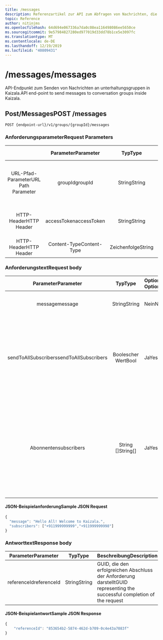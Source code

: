 ```yaml
---
title: /messages
description: Referenzartikel zur API zum Abfragen von Nachrichten, die von Ina Group gesendet werden
topic: Reference
author: nitinjms
ms.openlocfilehash: 64d694e067336a7da0c08ea116498086ee5650ce
ms.sourcegitcommit: 9e57984827280ed977019d33dd78b1ce5e3097fc
ms.translationtype: MT
ms.contentlocale: de-DE
ms.lasthandoff: 12/19/2019
ms.locfileid: "40809431"
---
```

# <a name="messages"></a><span data-ttu-id="60cc4-103">/messages</span><span class="sxs-lookup"><span data-stu-id="60cc4-103">/messages</span></span>

<span data-ttu-id="60cc4-104">API-Endpunkt zum Senden von Nachrichten an unterhaltungsgruppen in Kaizala.</span><span class="sxs-lookup"><span data-stu-id="60cc4-104">API end-point to send messages to conversation groups inside Kaizala.</span></span>

## <a name="post-messages"></a><span data-ttu-id="60cc4-105">Post/Messages</span><span class="sxs-lookup"><span data-stu-id="60cc4-105">POST /messages</span></span>

    POST {endpoint-url}/v1/groups/{groupId}/messages

### <a name="request-parameters"></a><span data-ttu-id="60cc4-106">Anforderungsparameter</span><span class="sxs-lookup"><span data-stu-id="60cc4-106">Request Parameters</span></span>

|  | <span data-ttu-id="60cc4-107">Parameter</span><span class="sxs-lookup"><span data-stu-id="60cc4-107">Parameter</span></span> | <span data-ttu-id="60cc4-108">Typ</span><span class="sxs-lookup"><span data-stu-id="60cc4-108">Type</span></span> | <span data-ttu-id="60cc4-109">Optional?</span><span class="sxs-lookup"><span data-stu-id="60cc4-109">Optional?</span></span> | <span data-ttu-id="60cc4-110">Beschreibung</span><span class="sxs-lookup"><span data-stu-id="60cc4-110">Description</span></span> |
| :---: | :---: | :---: | :---: | :--- |
| <span data-ttu-id="60cc4-111">URL-Pfad-Parameter</span><span class="sxs-lookup"><span data-stu-id="60cc4-111">URL Path Parameter</span></span> | <span data-ttu-id="60cc4-112">groupId</span><span class="sxs-lookup"><span data-stu-id="60cc4-112">groupId</span></span> | <span data-ttu-id="60cc4-113">String</span><span class="sxs-lookup"><span data-stu-id="60cc4-113">String</span></span> | <span data-ttu-id="60cc4-114">Nein</span><span class="sxs-lookup"><span data-stu-id="60cc4-114">No</span></span> | <span data-ttu-id="60cc4-115">GUID, die die Gruppen-ID der bestimmten Gruppenressource darstellt.</span><span class="sxs-lookup"><span data-stu-id="60cc4-115">GUID representing the groupId of the specific group resource</span></span> |
| <span data-ttu-id="60cc4-116">HTTP-Header</span><span class="sxs-lookup"><span data-stu-id="60cc4-116">HTTP Header</span></span> | <span data-ttu-id="60cc4-117">accessToken</span><span class="sxs-lookup"><span data-stu-id="60cc4-117">accessToken</span></span> | <span data-ttu-id="60cc4-118">String</span><span class="sxs-lookup"><span data-stu-id="60cc4-118">String</span></span> | <span data-ttu-id="60cc4-119">Nein</span><span class="sxs-lookup"><span data-stu-id="60cc4-119">No</span></span> | <span data-ttu-id="60cc4-120">Vom auth-Endpunkt empfangenes Zugriffs Token</span><span class="sxs-lookup"><span data-stu-id="60cc4-120">Access Token received from the auth end-point</span></span> |
| <span data-ttu-id="60cc4-121">HTTP-Header</span><span class="sxs-lookup"><span data-stu-id="60cc4-121">HTTP Header</span></span> | <span data-ttu-id="60cc4-122">Content-Type</span><span class="sxs-lookup"><span data-stu-id="60cc4-122">Content-Type</span></span> | <span data-ttu-id="60cc4-123">Zeichenfolge</span><span class="sxs-lookup"><span data-stu-id="60cc4-123">String</span></span> | <span data-ttu-id="60cc4-124">Nein</span><span class="sxs-lookup"><span data-stu-id="60cc4-124">No</span></span> | <span data-ttu-id="60cc4-125">Wert: Application/JSON</span><span class="sxs-lookup"><span data-stu-id="60cc4-125">value: application/json</span></span> |

### <a name="request-body"></a><span data-ttu-id="60cc4-126">Anforderungstext</span><span class="sxs-lookup"><span data-stu-id="60cc4-126">Request body</span></span>

| <span data-ttu-id="60cc4-127">Parameter</span><span class="sxs-lookup"><span data-stu-id="60cc4-127">Parameter</span></span> | <span data-ttu-id="60cc4-128">Typ</span><span class="sxs-lookup"><span data-stu-id="60cc4-128">Type</span></span> | <span data-ttu-id="60cc4-129">Optional?</span><span class="sxs-lookup"><span data-stu-id="60cc4-129">Optional?</span></span> | <span data-ttu-id="60cc4-130">Beschreibung</span><span class="sxs-lookup"><span data-stu-id="60cc4-130">Description</span></span> |
| :---: | :---: | :--- | :--- |
| <span data-ttu-id="60cc4-131">message</span><span class="sxs-lookup"><span data-stu-id="60cc4-131">message</span></span> | <span data-ttu-id="60cc4-132">String</span><span class="sxs-lookup"><span data-stu-id="60cc4-132">String</span></span> | <span data-ttu-id="60cc4-133">Nein</span><span class="sxs-lookup"><span data-stu-id="60cc4-133">No</span></span> | <span data-ttu-id="60cc4-134">Zu sendende Text Nachricht (maximale Grenze von 4000 Zeichen)</span><span class="sxs-lookup"><span data-stu-id="60cc4-134">Text message to be sent (Max limit of 4000 Characters)</span></span> |
| <span data-ttu-id="60cc4-135">sendToAllSubscribers</span><span class="sxs-lookup"><span data-stu-id="60cc4-135">sendToAllSubscribers</span></span> | <span data-ttu-id="60cc4-136">Boolescher Wert</span><span class="sxs-lookup"><span data-stu-id="60cc4-136">Bool</span></span> | <span data-ttu-id="60cc4-137">Ja</span><span class="sxs-lookup"><span data-stu-id="60cc4-137">Yes</span></span> | <span data-ttu-id="60cc4-138">Default: false.</span><span class="sxs-lookup"><span data-stu-id="60cc4-138">Default: false.</span></span> <span data-ttu-id="60cc4-139">Gilt nur für den Fall, dass die Gruppen-Nr zu einer öffentlichen Gruppe gehört.</span><span class="sxs-lookup"><span data-stu-id="60cc4-139">Valid only in case the groupId belongs to a Public Group.</span></span> <span data-ttu-id="60cc4-140">True, wenn die Textnachricht an alle Abonnenten gesendet werden soll, für die der Benutzer des Tokens Administrator der öffentlichen Gruppe sein muss.</span><span class="sxs-lookup"><span data-stu-id="60cc4-140">True to send the text message to all subscribers which requires the token's user to be admin of the Public Group</span></span> |
| <span data-ttu-id="60cc4-141">Abonnenten</span><span class="sxs-lookup"><span data-stu-id="60cc4-141">subscribers</span></span> | <span data-ttu-id="60cc4-142">String []</span><span class="sxs-lookup"><span data-stu-id="60cc4-142">String[]</span></span> | <span data-ttu-id="60cc4-143">Ja</span><span class="sxs-lookup"><span data-stu-id="60cc4-143">Yes</span></span> | <span data-ttu-id="60cc4-144">Jedes Element entspricht einer Mobiltelefonnummer (mit Landesvorwahl).</span><span class="sxs-lookup"><span data-stu-id="60cc4-144">Each element corresponds to a mobile number(with country code.</span></span> <span data-ttu-id="60cc4-145">EG.</span><span class="sxs-lookup"><span data-stu-id="60cc4-145">Eg.</span></span> <span data-ttu-id="60cc4-146">+ 911999999999).</span><span class="sxs-lookup"><span data-stu-id="60cc4-146">+911999999999).</span></span> <span data-ttu-id="60cc4-147">Die Text Nachricht wird nur an die ausgewählten Abonnenten gesendet.</span><span class="sxs-lookup"><span data-stu-id="60cc4-147">Text message will be sent only to the selected subscribers.</span></span> <span data-ttu-id="60cc4-148">Für die selektive Kommunikation mit Teilnehmern im Kontext einer öffentlichen Gruppe verwendet werden</span><span class="sxs-lookup"><span data-stu-id="60cc4-148">To be used for selective communication to subscribers in context of a Public Group</span></span> |

#### <a name="sample-json-request"></a><span data-ttu-id="60cc4-149">JSON-Beispielanforderung</span><span class="sxs-lookup"><span data-stu-id="60cc4-149">Sample JSON Request</span></span>

```javascript
{
  "message": "Hello All! Welcome to Kaizala.",
  "subscribers": ["+911999999999","+911999999998"]
}
```

### <a name="response-body"></a><span data-ttu-id="60cc4-150">Antworttext</span><span class="sxs-lookup"><span data-stu-id="60cc4-150">Response body</span></span>

| <span data-ttu-id="60cc4-151">Parameter</span><span class="sxs-lookup"><span data-stu-id="60cc4-151">Parameter</span></span> | <span data-ttu-id="60cc4-152">Typ</span><span class="sxs-lookup"><span data-stu-id="60cc4-152">Type</span></span> | <span data-ttu-id="60cc4-153">Beschreibung</span><span class="sxs-lookup"><span data-stu-id="60cc4-153">Description</span></span> |
| :---: | :---: | :--- |
| <span data-ttu-id="60cc4-154">referenceId</span><span class="sxs-lookup"><span data-stu-id="60cc4-154">referenceId</span></span> | <span data-ttu-id="60cc4-155">String</span><span class="sxs-lookup"><span data-stu-id="60cc4-155">String</span></span> | <span data-ttu-id="60cc4-156">GUID, die den erfolgreichen Abschluss der Anforderung darstellt</span><span class="sxs-lookup"><span data-stu-id="60cc4-156">GUID representing the successful completion of the request</span></span> |

#### <a name="sample-json-response"></a><span data-ttu-id="60cc4-157">JSON-Beispielantwort</span><span class="sxs-lookup"><span data-stu-id="60cc4-157">Sample JSON Response</span></span>

```javascript
{
    "referenceId": "853654b2-5874-462d-b709-0c4e43a7083f"
}
```
